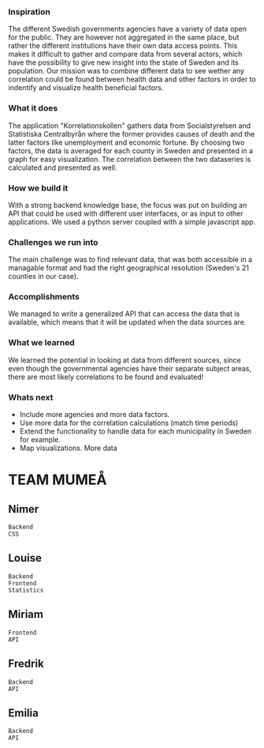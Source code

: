 ### Inspiration
The different Swedish governments agencies have a variety of data open for the public.
They are however not aggregated in the same place, but rather the different institutions have their own data
access points. This makes it difficult to gather and compare data from several actors, which
have the possibility to give new insight into the state of Sweden and its population. 
Our mission was to combine different data to see wether any correlation 
could be found between
health data and other factors in order to indentify and visualize 
health beneficial factors.


### What it does
The application "Korrelationskollen" gathers data from Socialstyrelsen and Statistiska Centralbyrån
where the former provides causes of death and the latter factors like unemployment and economic fortune.
By choosing two factors, the data is averaged for each county in Sweden and presented in
a graph for easy visualization. The correlation between the two dataseries is calculated and presented as well.


### How we build it
With a strong backend knowledge base, the focus was put on building an API 
that could be used with different user interfaces, or as input to other applications.
We used a python server coupled with a simple javascript app.

### Challenges we run into
The main challenge was to find relevant data, that was both accessible in a managable format
and had the right geographical resolution (Sweden's 21 counties in our case).

### Accomplishments
We managed to write a generalized API that can access the data that is available, 
which means that it will be updated when the data sources are.

### What we learned
We learned the potential in looking at data from different sources, since even though the governmental agencies have their separate
subject areas, there are most likely correlations to be found and evaluated!

### Whats next
- Include more agencies and more data factors.
- Use more data for the correlation calculations (match time periods)
- Extend the functionality to handle data for each municipality in Sweden for example.
- Map visualizations.
More data

# TEAM MUMEÅ

## Nimer
	Backend
	CSS

## Louise
	Backend
	Frontend
	Statistics

## Miriam
	Frontend
	API

## Fredrik
	Backend
	API

## Emilia
	Backend
	API
